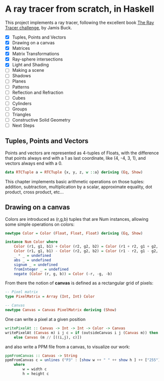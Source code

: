 


# A ray tracer from scratch, in Haskell

This project implements a ray tracer, following the excellent book [The Ray Tracer challenge](http://raytracerchallenge.com), by Jamis Buck.

- [x] Tuples, Points and Vectors
- [x] Drawing on a canvas
- [x] Matrices
- [x] Matrix Transformations
- [x] Ray-sphere intersections
- [x] Light and Shading
- [ ] Making a scene
- [ ] Shadows
- [ ] Planes
- [ ] Patterns
- [ ] Reflection and Refraction
- [ ] Cubes
- [ ] Cylinders
- [ ] Groups
- [ ] Triangles
- [ ] Constructive Solid Geometry
- [ ] Next Steps

## Tuples, Points and Vectors

Points and vectors are represented as 4-tuples of Floats, with the difference that points always end with a 1 as last coordinate, like (4, -4, 3, 1), and vectors always end with a 0.

```haskell
data RTCTuple a = RTCTuple {x, y, z, w ::a} deriving (Eq, Show)
```

This chapter implements basic arithmetic operations on those tuples: addition, subtraction, multiplication by a scalar, approximate equality, dot product, cross product, etc...

## Drawing on a canvas

Colors are introduced as (r,g,b) tuples that are Num instances, allowing some simple operations on colors:

```haskell
newtype Color = Color (Float, Float, Float) deriving (Eq, Show)

instance Num Color where
    Color (r1, g1, b1) + Color (r2, g2, b2) = Color (r1 + r2, g1 + g2, b1 + b2)
    Color (r1, g1, b1) - Color (r2, g2, b2) = Color (r1 - r2, g1 - g2, b1 - b2)
    _ * _ = undefined
    abs _ = undefined
    signum _ = undefined
    fromInteger _ = undefined
    negate (Color (r, g, b)) = Color (-r, -g, -b)
```

From there the notion of **canvas** is defined as a rectangular grid of pixels:
```haskell
-- Pixel matrix
type PixelMatrix = Array (Int, Int) Color

-- Canvas
newtype Canvas = Canvas PixelMatrix deriving (Show)

```
One can write a pixel at a given position
```haskell
writePixelAt :: Canvas -> Int -> Int -> Color -> Canvas
writePixelAt (Canvas m) i j c = if (outsideCanvas i j (Canvas m)) then (Canvas m) 
    else Canvas (m // [((i,j), c)])
```
and also write a PPM file from a canvas, to visualize our work:
```haskell
ppmFromCanvas :: Canvas -> String
ppmFromCanvas c = unlines ("P3" : [show w ++ " " ++ show h ] ++ ["255"] ++ pixelData c)
    where
        w = width c
        h = height c
```







